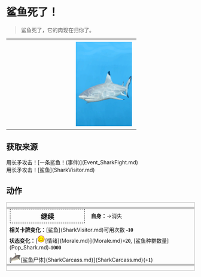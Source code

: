 # 鲨鱼死了！  
> 鲨鱼死了，它的肉现在归你了。  
  
<style>
        .table0470 th,td{
            text-align:left;
            vertical-align:top;
        }
        </style><table class="table table-bordered table0470" data-toggle="table"  data-show-header="false"><thead style="display:none"><tr ><th  style="width:50%;"  data-sortable="true"  >title</th><th  style="width:50%;"  ></th></tr></thead><tr ><td  style="width:50%;"  ></td><td  style="width:50%;"  ><div style="float:right; margin:5px"><div class="gamecard" style="width:150px; height:225px;"><a href="Event_SharkFightSuccess.md" style="color:black"><img decoding="async" src="../wiki/Sprite/SharkEvent.png" class="cardimage" style="max-width:150px;max-height:225px;"><span style="font-size: 25px;">鲨鱼死了！</span></a></div></div></td></tr></tbody></table>  
  
## 获取来源  
<div style="display:inline-block"><div class="gamedatalist" style="text-align:left;min-width:200px;min-height:0px;"><div style="display:inline-block"><div style="display:inline-block;vertical-align:middle;">用长矛攻击！</div><div style="display:inline-block;vertical-align:middle;">[一条鲨鱼！(事件)](Event_SharkFight.md)</div></div></div><div class="gamedatalist" style="text-align:left;min-width:200px;min-height:0px;"><div style="display:inline-block"><div style="display:inline-block;vertical-align:middle;">用长矛攻击！</div><div style="display:inline-block;vertical-align:middle;">[鲨鱼](SharkVisitor.md)</div></div></div></div>  
  
## 动作  
<div  style="border:1px solid #BBB"><table><tr><td rowspan="2" style="width:200px;text-align:center;font-size:1.3em;font-weight:bold"><div style="padding:5px;border:1px dashed #333"><div>继续</div></div></td><td></td></tr><tr><td><b>自身：</b>→消失</td></tr><tr><td colspan="2"><b>相关卡牌变化：</b>[鲨鱼](SharkVisitor.md)可用次数  <span style="font-family:ui-monospace"><b>-10</b></span></td></tr><tr><td colspan="2"><b>状态变化：</b>[<div style="width:20px;display:inline-block;text-align:center"><img decoding="async" src="../wiki/Sprite/Content.png" href="a.md" style="max-width:20px;max-height:20px;"></div>[情绪](Morale.md)](Morale.md)<span style="font-family:ui-monospace"><b>+20</b></span>, [鲨鱼种群数量](Pop_Shark.md)<span style="font-family:ui-monospace"><b>-1000</b></span></td></tr><tr><td colspan="2">[<div style="width:25px;display:inline-block;text-align:center"><img decoding="async" src="../wiki/Sprite/SharkCarcass.png" href="a.md" style="max-width:25px;max-height:25px;"></div>[鲨鱼尸体](SharkCarcass.md)](SharkCarcass.md)(<span style="font-family:ui-monospace"><b>+1</b></span>)</td></tr></table></div>  
  
  


<script>document.title="鲨鱼死了！ - 卡牌生存百科 Card Survival Wiki";</script>